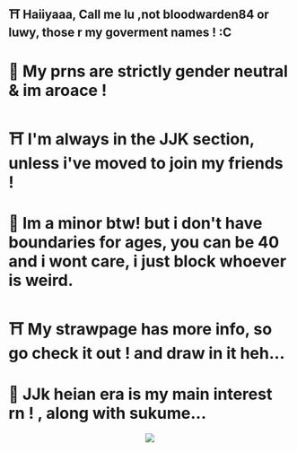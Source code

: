 ## ⛩️  Haiiyaaa, Call me lu ,not bloodwarden84 or luwy, those r my goverment names ! :C
#  🎴  My prns are strictly gender neutral & im aroace !
#  ⛩️  I'm always in the JJK section, unless i've moved to join my friends !
#  🎴  Im a minor btw! but i don't have boundaries for ages, you can be 40 and i wont care, i just block whoever is weird.
#  ⛩️  My strawpage has more info, so go check it out ! and draw in it heh...
#  🎴  JJk heian era is my main interest rn ! , along with sukume...
<p align="center"> <img src="https://i.pinimg.com/236x/44/02/c0/4402c040401d021c2dfea652e445a96c.jpg">
<!--
**Bloodwarden84/Bloodwarden84** is a ✨ _special_ ✨ repository because its `README.md` (this file) appears on your GitHub profile.

Here are some ideas to get you started:


-->
